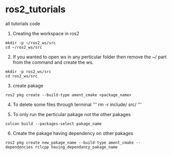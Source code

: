 # ros2_tutorials
 all tutorials code
 
1) Creating the workspace in ros2
 ```
mkdir -p ~/ros2_ws/src
cd ~/ros2_ws/src
 ```
 
2) If you wanted to open ws in any perticular folder then remove the ~/ part from the command and create the ws. 

 ```
mkdir -p ros2_ws/src
cd ros2_ws/src
 ```
 
3) create pakage 
```
ros2 pkg create --build-type ament_cmake <package_name>
``` 

4) To delete some files through terminal
'''
rm -r include/ src/
'''

5) To only run the perticular pakage not the other pakages
```
colcon build --packages-select pakage_name
```

6) Create the pakage having dependency on other pakages
```
ros2 pkg create new_pakage_name --build-type ament_cmake --dependencies rclcpp having_dependancy_pakage_name

```
